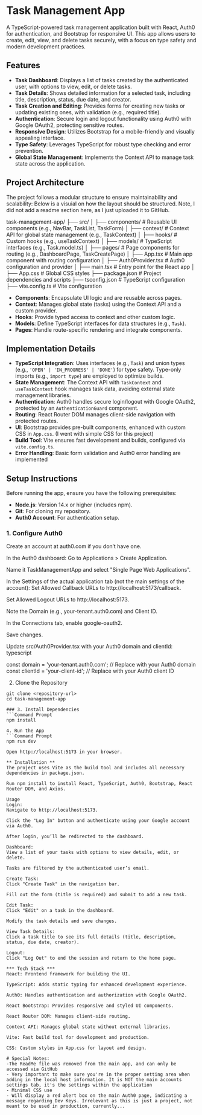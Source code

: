 # Task Management App

A TypeScript-powered task management application built with React, Auth0 for authentication, and Bootstrap for responsive UI. This app allows users to create, edit, view, and delete tasks securely, with a focus on type safety and modern development practices.

## Features
- **Task Dashboard**: Displays a list of tasks created by the authenticated user, with options to view, edit, or delete tasks.
- **Task Details**: Shows detailed information for a selected task, including title, description, status, due date, and creator.
- **Task Creation and Editing**: Provides forms for creating new tasks or updating existing ones, with validation (e.g., required title).
- **Authentication**: Secure login and logout functionality using Auth0 with Google OAuth2, protecting sensitive routes.
- **Responsive Design**: Utilizes Bootstrap for a mobile-friendly and visually appealing interface.
- **Type Safety**: Leverages TypeScript for robust type checking and error prevention.
- **Global State Management**: Implements the Context API to manage task state across the application.

## Project Architecture
The project follows a modular structure to ensure maintainability and scalability:
Below is a visuial on how the layout should be structured. Note, I did not add a readme section here, as I just uploaded it to GitHub. 

task-management-app/
├── src/
│   ├── components/          # Reusable UI components (e.g., NavBar, TaskList, TaskForm)
│   ├── context/            # Context API for global state management (e.g., TaskContext)
│   ├── hooks/              # Custom hooks (e.g., useTaskContext)
│   ├── models/             # TypeScript interfaces (e.g., Task.model.ts)
│   ├── pages/              # Page components for routing (e.g., DashboardPage, TaskCreatePage)
│   ├── App.tsx             # Main app component with routing configuration
│   ├── Auth0Provider.tsx   # Auth0 configuration and provider
│   ├── main.tsx            # Entry point for the React app
│   ├── App.css             # Global CSS styles
├── package.json            # Project dependencies and scripts
├── tsconfig.json           # TypeScript configuration
├── vite.config.ts          # Vite configuration


- **Components**: Encapsulate UI logic and are reusable across pages.
- **Context**: Manages global state (tasks) using the Context API and a custom provider.
- **Hooks**: Provide typed access to context and other custom logic.
- **Models**: Define TypeScript interfaces for data structures (e.g., `Task`).
- **Pages**: Handle route-specific rendering and integrate components.

## Implementation Details
- **TypeScript Integration**: Uses interfaces (e.g., `Task`) and union types (e.g., `'OPEN' | 'IN_PROGRESS' | 'DONE'`) for type safety. Type-only imports (e.g., `import type`) are employed to optimize builds.
- **State Management**: The Context API with `TaskContext` and `useTaskContext` hook manages task data, avoiding external state management libraries.
- **Authentication**: Auth0 handles secure login/logout with Google OAuth2, protected by an `AuthenticationGuard` component.
- **Routing**: React Router DOM manages client-side navigation with protected routes.
- **UI**: Bootstrap provides pre-built components, enhanced with custom CSS in `App.css`. (I went with simple CSS for this project)
- **Build Tool**: Vite ensures fast development and builds, configured via `vite.config.ts`.
- **Error Handling**: Basic form validation and Auth0 error handling are implemented

## Setup Instructions
Before running the app, ensure you have the following prerequisites:

- **Node.js**: Version 14.x or higher (includes npm).
- **Git**: For cloning my repository.
- **Auth0 Account**: For authentication setup.

### 1. Configure Auth0
Create an account at auth0.com if you don’t have one.

In the Auth0 dashboard:
Go to Applications > Create Application.

Name it TaskManagementApp and select "Single Page Web Applications".

In the Settings of the actual application tab (not the main settings of the account):
Set Allowed Callback URLs to http://localhost:5173/callback.

Set Allowed Logout URLs to http://localhost:5173.

Note the Domain (e.g., your-tenant.auth0.com) and Client ID.

In the Connections tab, enable google-oauth2.

Save changes. 

Update src/Auth0Provider.tsx with your Auth0 domain and clientId:
typescript

const domain = 'your-tenant.auth0.com'; // Replace with your Auth0 domain
const clientId = 'your-client-id'; // Replace with your Auth0 client ID


2. Clone the Repository
```Command Prompt
git clone <repository-url>
cd task-management-app

### 3. Install Dependencies
```Command Prompt
npm install

4. Run the App
```Command Prompt
npm run dev

Open http://localhost:5173 in your browser.

** Installation **
The project uses Vite as the build tool and includes all necessary dependencies in package.json.

Run npm install to install React, TypeScript, Auth0, Bootstrap, React Router DOM, and Axios.

Usage
Login:
Navigate to http://localhost:5173.

Click the "Log In" button and authenticate using your Google account via Auth0.

After login, you’ll be redirected to the dashboard.

Dashboard:
View a list of your tasks with options to view details, edit, or delete.

Tasks are filtered by the authenticated user’s email.

Create Task:
Click "Create Task" in the navigation bar.

Fill out the form (title is required) and submit to add a new task.

Edit Task:
Click "Edit" on a task in the dashboard.

Modify the task details and save changes.

View Task Details:
Click a task title to see its full details (title, description, status, due date, creator).

Logout:
Click "Log Out" to end the session and return to the home page.

*** Tech Stack ***
React: Frontend framework for building the UI.

TypeScript: Adds static typing for enhanced development experience.

Auth0: Handles authentication and authorization with Google OAuth2.

React Bootstrap: Provides responsive and styled UI components.

React Router DOM: Manages client-side routing.

Context API: Manages global state without external libraries.

Vite: Fast build tool for development and production.

CSS: Custom styles in App.css for layout and design.

# Special Notes:
-The ReadMe file was removed from the main app, and can only be accessed via GitHub
- Very important to make sure you're in the proper setting area when adding in the local host information. It is NOT the main accounts settings tab, it's the settings within the application
- Minimal CSS use
- Will display a red alert box on the main Auth0 page, indicating a message regarding Dev Keys. Irrelevant as this is just a project, not meant to be used in production, currently...










